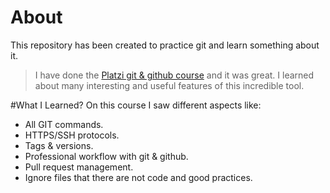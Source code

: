 # About 
This repository has been created to practice git and learn something about it.
> I have done the [Platzi git & github course](http://https://platzi.com/cursos/git-github/ "Platzi git & github course") and it was great. I learned about many interesting and useful features of this incredible tool.

#What I Learned?
On this course I saw different aspects like:
* All GIT commands.
* HTTPS/SSH protocols.
* Tags & versions.
* Professional workflow with git & github.
* Pull request management.
* Ignore files that there are not code and good practices.
